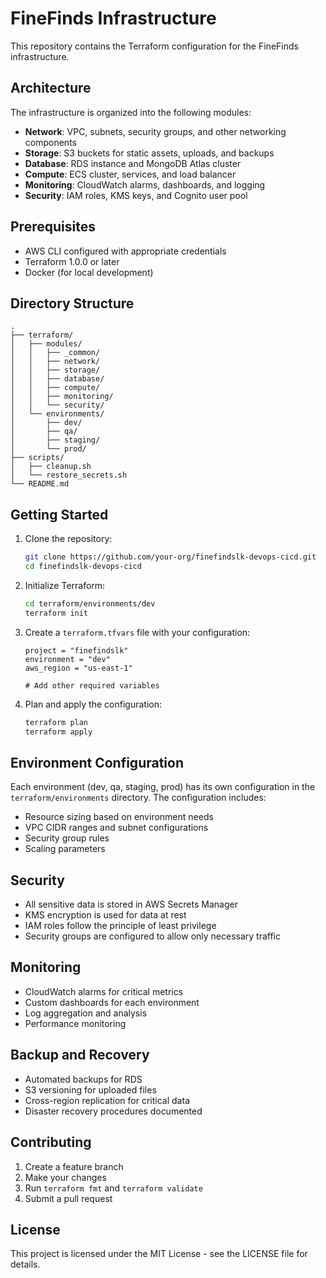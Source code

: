 # FineFinds Infrastructure

This repository contains the Terraform configuration for the FineFinds infrastructure.

## Architecture

The infrastructure is organized into the following modules:

- **Network**: VPC, subnets, security groups, and other networking components
- **Storage**: S3 buckets for static assets, uploads, and backups
- **Database**: RDS instance and MongoDB Atlas cluster
- **Compute**: ECS cluster, services, and load balancer
- **Monitoring**: CloudWatch alarms, dashboards, and logging
- **Security**: IAM roles, KMS keys, and Cognito user pool

## Prerequisites

- AWS CLI configured with appropriate credentials
- Terraform 1.0.0 or later
- Docker (for local development)

## Directory Structure

```
.
├── terraform/
│   ├── modules/
│   │   ├── _common/
│   │   ├── network/
│   │   ├── storage/
│   │   ├── database/
│   │   ├── compute/
│   │   ├── monitoring/
│   │   └── security/
│   └── environments/
│       ├── dev/
│       ├── qa/
│       ├── staging/
│       └── prod/
├── scripts/
│   ├── cleanup.sh
│   └── restore_secrets.sh
└── README.md
```

## Getting Started

1. Clone the repository:
   ```bash
   git clone https://github.com/your-org/finefindslk-devops-cicd.git
   cd finefindslk-devops-cicd
   ```

2. Initialize Terraform:
   ```bash
   cd terraform/environments/dev
   terraform init
   ```

3. Create a `terraform.tfvars` file with your configuration:
   ```hcl
   project = "finefindslk"
   environment = "dev"
   aws_region = "us-east-1"
   
   # Add other required variables
   ```

4. Plan and apply the configuration:
   ```bash
   terraform plan
   terraform apply
   ```

## Environment Configuration

Each environment (dev, qa, staging, prod) has its own configuration in the `terraform/environments` directory. The configuration includes:

- Resource sizing based on environment needs
- VPC CIDR ranges and subnet configurations
- Security group rules
- Scaling parameters

## Security

- All sensitive data is stored in AWS Secrets Manager
- KMS encryption is used for data at rest
- IAM roles follow the principle of least privilege
- Security groups are configured to allow only necessary traffic

## Monitoring

- CloudWatch alarms for critical metrics
- Custom dashboards for each environment
- Log aggregation and analysis
- Performance monitoring

## Backup and Recovery

- Automated backups for RDS
- S3 versioning for uploaded files
- Cross-region replication for critical data
- Disaster recovery procedures documented

## Contributing

1. Create a feature branch
2. Make your changes
3. Run `terraform fmt` and `terraform validate`
4. Submit a pull request

## License

This project is licensed under the MIT License - see the LICENSE file for details. 